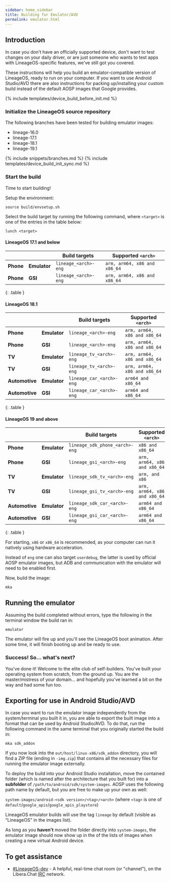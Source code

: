 ```yaml
---
sidebar: home_sidebar
title: Building for Emulator/AVD
permalink: emulator.html
---
```


## Introduction

In case you don't have an officially supported device, don't want to test changes on your daily driver, or are just someone who wants to test apps with LineageOS-specific features, we've still got you covered.

These instructions will help you build an emulator-compatible version of LineageOS, ready to run on your computer. If you want to use Android Studio/AVD there are also instructions for packing up/installing your
custom build instead of the default AOSP images that Google provides.


{% include templates/device_build_before_init.md %}


### Initialize the LineageOS source repository

The following branches have been tested for building emulator images:

* lineage-16.0
* lineage-17.1
* lineage-18.1
* lineage-19.1

{% include snippets/branches.md %}
{% include templates/device_build_init_sync.md %}

### Start the build

Time to start building!

Setup the environment:
```
source build/envsetup.sh
```
Select the build target by running the following command, where `<target>` is one of the entries in the table below:

```
lunch <target>
```

#### LineageOS 17.1 and below

|                |              | Build targets            | Supported `<arch>`           |
|----------------|--------------|--------------------------|------------------------------|
| **Phone**      | **Emulator** | `lineage_<arch>-eng`     | `arm, arm64, x86 and x86_64` |
| **Phone**      | **GSI**      | `lineage_<arch>-eng`     | `arm, arm64, x86 and x86_64` |
{: .table }

#### LineageOS 18.1

|                |              | Build targets            | Supported `<arch>`             |
|----------------|--------------|--------------------------|--------------------------------|
| **Phone**      | **Emulator** | `lineage_<arch>-eng`     | `arm, arm64, x86 and x86_64`   |
| **Phone**      | **GSI**      | `lineage_<arch>-eng`     | `arm, arm64, x86 and x86_64`   |
| **TV**         | **Emulator** | `lineage_tv_<arch>-eng`  | `arm, arm64, x86 and x86_64`   |
| **TV**         | **GSI**      | `lineage_tv_<arch>-eng`  | `arm, arm64, x86 and x86_64`   |
| **Automotive** | **Emulator** | `lineage_car_<arch>-eng` | `arm64 and x86_64`             |
| **Automotive** | **GSI**      | `lineage_car_<arch>-eng` | `arm64 and x86_64`             |
{: .table }

#### LineageOS 19 and above

|                |              | Build targets                  | Supported `<arch>`             |
|----------------|--------------|--------------------------------|--------------------------------|
| **Phone**      | **Emulator** | `lineage_sdk_phone_<arch>-eng` | `x86 and x86_64`               |
| **Phone**      | **GSI**      | `lineage_gsi_<arch>-eng`       | `arm, arm64, x86 and x86_64`   |
| **TV**         | **Emulator** | `lineage_sdk_tv_<arch>-eng`    | `arm, and x86`                 |
| **TV**         | **GSI**      | `lineage_gsi_tv_<arch>-eng`    | `arm, arm64, x86 and x86_64`   |
| **Automotive** | **Emulator** | `lineage_sdk_car_<arch>-eng`   | `arm64 and x86_64`             |
| **Automotive** | **GSI**      | `lineage_gsi_car_<arch>-eng`   | `arm64 and x86_64`             |
{: .table }


For starting, `x86` or `x86_64` is recommended, as your computer can run it natively using hardware acceleration.

Instead of `eng` one can also target `userdebug`, the latter is used by official AOSP emulator images, but ADB and communication with the emulator will need to be enabled first.

Now, build the image:
```
mka
```

## Running the emulator

Assuming the build completed without errors, type the following in the terminal window the build ran in:

```
emulator
```

The emulator will fire up and you'll see the LineageOS boot animation. After some time, it will finish booting up and be ready to use.


### Success! So... what's next?

You've done it! Welcome to the elite club of self-builders. You've built your operating system from scratch, from the ground up. You are the master/mistress of your domain... and
hopefully you've learned a bit on the way and had some fun too.


## Exporting for use in Android Studio/AVD

In case you want to run the emulator image independently from the system/terminal you built it in, you are able to export the built image into a format that can be used by Android Studio/AVD.
To do that, run the following command in the same terminal that you originally started the build in:

```
mka sdk_addon
```

If you now look into the `out/host/linux-x86/sdk_addon` directory, you will find a ZIP file (ending in `-img.zip`) that contains all the necessary files for running the emulator image externally.

To deploy the build into your Android Studio installation, move the contained folder (which is named after the architecture that you built for) into a **subfolder** of `/path/to/android/sdk/system-images`.
AOSP uses the following path name by default, but you are free to make up your own as well:

`system-images/android-<sdk version>/<tag>/<arch>` (where `<tag>` is one of `default`/`google_apis`/`google_apis_playstore`)

LineageOS emulator builds will use the tag `lineage` by default (visible as "LineageOS" in the images list).

As long as you **haven't** moved the folder directly into `system-images`, the emulator image should now show up in the of the lists of images when creating a new virtual Android device.

## To get assistance

* [#LineageOS-dev](https://kiwiirc.com/nextclient/irc.libera.chat#lineageos-dev) - A helpful, real-time chat room (or "channel"), on the Libera.Chat [IRC](https://en.wikipedia.org/wiki/Internet_Relay_Chat) network.
